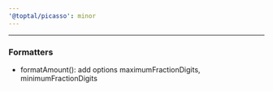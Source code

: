 ```yaml
---
'@toptal/picasso': minor
---
```


---

### Formatters

- formatAmount(): add options maximumFractionDigits, minimumFractionDigits

